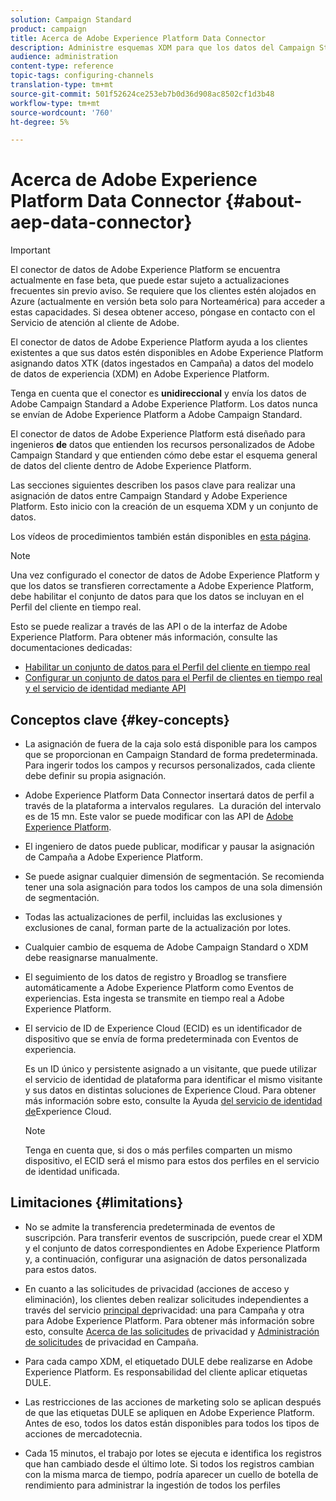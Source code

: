 ```yaml
---
solution: Campaign Standard
product: campaign
title: Acerca de Adobe Experience Platform Data Connector
description: Administre esquemas XDM para que los datos del Campaign Standard estén disponibles en Adobe Experience Platform.
audience: administration
content-type: reference
topic-tags: configuring-channels
translation-type: tm+mt
source-git-commit: 501f52624ce253eb7b0d36d908ac8502cf1d3b48
workflow-type: tm+mt
source-wordcount: '760'
ht-degree: 5%

---
```



# Acerca de Adobe Experience Platform Data Connector {#about-aep-data-connector}

>[!IMPORTANT]
>
>El conector de datos de Adobe Experience Platform se encuentra actualmente en fase beta, que puede estar sujeto a actualizaciones frecuentes sin previo aviso. Se requiere que los clientes estén alojados en Azure (actualmente en versión beta solo para Norteamérica) para acceder a estas capacidades. Si desea obtener acceso, póngase en contacto con el Servicio de atención al cliente de Adobe.

El conector de datos de Adobe Experience Platform ayuda a los clientes existentes a que sus datos estén disponibles en Adobe Experience Platform asignando datos XTK (datos ingestados en Campaña) a datos del modelo de datos de experiencia (XDM) en Adobe Experience Platform.

Tenga en cuenta que el conector es **unidireccional** y envía los datos de Adobe Campaign Standard a Adobe Experience Platform. Los datos nunca se envían de Adobe Experience Platform a Adobe Campaign Standard.

El conector de datos de Adobe Experience Platform está diseñado para ingenieros **de** datos que entienden los recursos personalizados de Adobe Campaign Standard y que entienden cómo debe estar el esquema general de datos del cliente dentro de Adobe Experience Platform.

Las secciones siguientes describen los pasos clave para realizar una asignación de datos entre Campaign Standard y Adobe Experience Platform. Esto inicio con la creación de un esquema XDM y un conjunto de datos.

Los vídeos de procedimientos también están disponibles en [esta página](https://docs.adobe.com/content/help/es-ES/campaign-standard-learn/tutorials/administrating/adobe-experience-platform-data-connector/understanding-the-adobe-experience-platform-data-connector.html).

>[!NOTE]
>Una vez configurado el conector de datos de Adobe Experience Platform y que los datos se transfieren correctamente a Adobe Experience Platform, debe habilitar el conjunto de datos para que los datos se incluyan en el Perfil del cliente en tiempo real.
>
>Esto se puede realizar a través de las API o de la interfaz de Adobe Experience Platform. Para obtener más información, consulte las documentaciones dedicadas:
>
>* [Habilitar un conjunto de datos para el Perfil del cliente en tiempo real](https://docs.adobe.com/content/help/en/experience-platform/rtcdp/datasets/dataset.html)
>* [Configurar un conjunto de datos para el Perfil de clientes en tiempo real y el servicio de identidad mediante API](https://docs.adobe.com/content/help/en/experience-platform/catalog/api/getting-started.html)


## Conceptos clave {#key-concepts}

* La asignación de fuera de la caja solo está disponible para los campos que se proporcionan en Campaign Standard de forma predeterminada. Para ingerir todos los campos y recursos personalizados, cada cliente debe definir su propia asignación.

* Adobe Experience Platform Data Connector insertará datos de perfil a través de la plataforma a intervalos regulares. &#x200B; La duración del intervalo es de 15 mn. Este valor se puede modificar con las API de [Adobe Experience Platform](https://docs.adobe.com/content/help/en/experience-platform/ingestion/home.html).

* El ingeniero de datos puede publicar, modificar y pausar la asignación de Campaña a Adobe Experience Platform.

* Se puede asignar cualquier dimensión de segmentación. Se recomienda tener una sola asignación para todos los campos de una sola dimensión de segmentación.

* Todas las actualizaciones de perfil, incluidas las exclusiones y exclusiones de canal, forman parte de la actualización por lotes.

* Cualquier cambio de esquema de Adobe Campaign Standard o XDM debe reasignarse manualmente. &#x200B;

* El seguimiento de los datos de registro y Broadlog se transfiere automáticamente a Adobe Experience Platform como Eventos de experiencias. Esta ingesta se transmite en tiempo real a Adobe Experience Platform.

* El servicio de ID de Experience Cloud (ECID) es un identificador de dispositivo que se envía de forma predeterminada con Eventos de experiencia.

   Es un ID único y persistente asignado a un visitante, que puede utilizar el servicio de identidad de plataforma para identificar el mismo visitante y sus datos en distintas soluciones de Experience Cloud. Para obtener más información sobre esto, consulte la Ayuda [del servicio de identidad de](https://docs.adobe.com/content/help/es-ES/id-service/using/home.html)Experience Cloud.

   >[!NOTE]
   >
   >Tenga en cuenta que, si dos o más perfiles comparten un mismo dispositivo, el ECID será el mismo para estos dos perfiles en el servicio de identidad unificada.

## Limitaciones {#limitations}

* No se admite la transferencia predeterminada de eventos de suscripción. Para transferir eventos de suscripción, puede crear el XDM y el conjunto de datos correspondientes en Adobe Experience Platform y, a continuación, configurar una asignación de datos personalizada para estos datos.

* En cuanto a las solicitudes de privacidad (acciones de acceso y eliminación), los clientes deben realizar solicitudes independientes a través del servicio [principal de](https://docs.adobe.com/content/help/en/experience-platform/privacy/home.html#how-to-use-privacy-service-to-manage-privacy-job-requests)privacidad: una para Campaña y otra para Adobe Experience Platform. Para obtener más información sobre esto, consulte [Acerca de las solicitudes](https://helpx.adobe.com/campaign/kb/acs-privacy.html#righttoaccess) de privacidad y [Administración de solicitudes](https://helpx.adobe.com/es/campaign/kb/acs-privacy.html#ManagingPrivacyRequests) de privacidad en Campaña.

* Para cada campo XDM, el etiquetado DULE debe realizarse en Adobe Experience Platform. Es responsabilidad del cliente aplicar etiquetas DULE.

* Las restricciones de las acciones de marketing solo se aplican después de que las etiquetas DULE se apliquen en Adobe Experience Platform. Antes de eso, todos los datos están disponibles para todos los tipos de acciones de mercadotecnia.

* Cada 15 minutos, el trabajo por lotes se ejecuta e identifica los registros que han cambiado desde el último lote. Si todos los registros cambian con la misma marca de tiempo, podría aparecer un cuello de botella de rendimiento para administrar la ingestión de todos los perfiles

